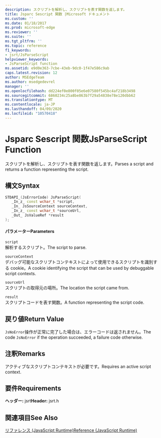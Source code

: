 ```yaml
---
description: スクリプトを解析し、スクリプトを表す関数を返します。
title: Jsparc Sescript 関数 |Microsoft ドキュメント
ms.custom: ''
ms.date: 01/18/2017
ms.prod: microsoft-edge
ms.reviewer: ''
ms.suite: ''
ms.tgt_pltfrm: ''
ms.topic: reference
f1_keywords:
- jsrt/JsParseScript
helpviewer_keywords:
- JsParseScript function
ms.assetid: e9d0e363-7cbe-43eb-9dc0-1f47e586c9ab
caps.latest.revision: 12
author: MSEdgeTeam
ms.author: msedgedevrel
manager: ''
ms.openlocfilehash: dd224ef0e800f05e6e07580f545bc4af218b3498
ms.sourcegitcommit: 6860234c25a8be863b7f29a54838e78e120dbb62
ms.translationtype: MT
ms.contentlocale: ja-JP
ms.lasthandoff: 04/09/2020
ms.locfileid: "10570418"
---
```

# <span data-ttu-id="0b76c-103">Jsparc Sescript 関数</span><span class="sxs-lookup"><span data-stu-id="0b76c-103">JsParseScript Function</span></span>
<span data-ttu-id="0b76c-104">スクリプトを解析し、スクリプトを表す関数を返します。</span><span class="sxs-lookup"><span data-stu-id="0b76c-104">Parses a script and returns a function representing the script.</span></span>  
  
## <span data-ttu-id="0b76c-105">構文</span><span class="sxs-lookup"><span data-stu-id="0b76c-105">Syntax</span></span>  
  
```cpp  
STDAPI_(JsErrorCode) JsParseScript(  
   _In_z_ const wchar_t *script,  
   _In_ JsSourceContext sourceContext,  
   _In_z_ const wchar_t *sourceUrl,  
   _Out_ JsValueRef *result  
);  
```  
  
#### <span data-ttu-id="0b76c-106">パラメーター</span><span class="sxs-lookup"><span data-stu-id="0b76c-106">Parameters</span></span>  
 `script`  
 <span data-ttu-id="0b76c-107">解析するスクリプト。</span><span class="sxs-lookup"><span data-stu-id="0b76c-107">The script to parse.</span></span>  
  
 `sourceContext`  
 <span data-ttu-id="0b76c-108">デバッグ可能なスクリプトコンテキストによって使用できるスクリプトを識別する cookie。</span><span class="sxs-lookup"><span data-stu-id="0b76c-108">A cookie identifying the script that can be used by debuggable script contexts.</span></span>  
  
 `sourceUrl`  
 <span data-ttu-id="0b76c-109">スクリプトの取得元の場所。</span><span class="sxs-lookup"><span data-stu-id="0b76c-109">The location the script came from.</span></span>  
  
 `result`  
 <span data-ttu-id="0b76c-110">スクリプトコードを表す関数。</span><span class="sxs-lookup"><span data-stu-id="0b76c-110">A function representing the script code.</span></span>  
  
## <span data-ttu-id="0b76c-111">戻り値</span><span class="sxs-lookup"><span data-stu-id="0b76c-111">Return Value</span></span>  
 <span data-ttu-id="0b76c-112">`JsNoError`操作が正常に完了した場合は、エラーコードは返されません。</span><span class="sxs-lookup"><span data-stu-id="0b76c-112">The code `JsNoError` if the operation succeeded, a failure code otherwise.</span></span>  
  
## <span data-ttu-id="0b76c-113">注釈</span><span class="sxs-lookup"><span data-stu-id="0b76c-113">Remarks</span></span>  
 <span data-ttu-id="0b76c-114">アクティブなスクリプトコンテキストが必要です。</span><span class="sxs-lookup"><span data-stu-id="0b76c-114">Requires an active script context.</span></span>  
  
## <span data-ttu-id="0b76c-115">要件</span><span class="sxs-lookup"><span data-stu-id="0b76c-115">Requirements</span></span>  
 <span data-ttu-id="0b76c-116">**ヘッダー:** jsrt</span><span class="sxs-lookup"><span data-stu-id="0b76c-116">**Header:** jsrt.h</span></span>  
  
## <span data-ttu-id="0b76c-117">関連項目</span><span class="sxs-lookup"><span data-stu-id="0b76c-117">See Also</span></span>  
 [<span data-ttu-id="0b76c-118">リファレンス (JavaScript Runtime)</span><span class="sxs-lookup"><span data-stu-id="0b76c-118">Reference (JavaScript Runtime)</span></span>](../chakra-hosting/reference-javascript-runtime.md)